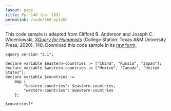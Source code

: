 ```yaml
---
layout: page
title: Pp. 148 (no. 169)
permalink: /code/169-pp148/
---
```


This code sample is adapted from Clifford B. Anderson and Joseph C. Wicentowski, 
[_XQuery for Humanists_](/) (College Station: Texas A&M University Press, 2020), 148. 
Download this code sample in its [raw form](/code/169-pp148/169-pp148.xq).

```xquery
xquery version "3.1";

declare variable $eastern-countries := ["China", "Russia", "Japan"];
declare variable $western-countries := ["Mexico", "Canada", "United States"];
declare variable $countries := 
    map {
        "eastern-countries": $eastern-countries,
        "western-countries": $western-countries
    };

$countries?*
```  
